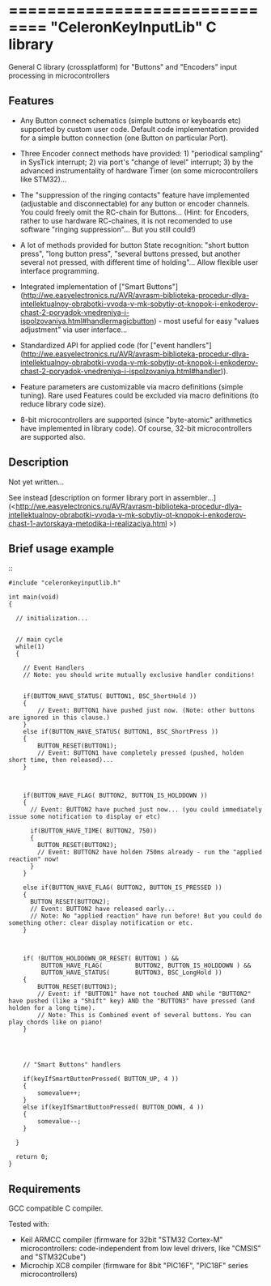 ==============================
"CeleronKeyInputLib" C library
==============================

General C library (crossplatform) for "Buttons" and "Encoders" input processing in microcontrollers




Features
--------

* Any Button connect schematics (simple buttons or keyboards etc) supported by custom user code. Default code implementation provided for a simple button connection (one Button on particular Port).

* Three Encoder connect methods have provided: 1) "periodical sampling" in SysTick interrupt; 2) via port's "change of level" interrupt; 3) by the advanced instrumentality of hardware Timer (on some microcontrollers like STM32)...

* The "suppression of the ringing contacts" feature have implemented (adjustable and disconnectable) for any button or encoder channels. You could freely omit the RC-chain for Buttons... (Hint: for Encoders, rather to use hardware RC-chaines, it is not recomended to use software "ringing suppression"... But you still could!)

* A lot of methods provided for button State recognition: "short button press", "long button press", "several buttons pressed, but another several not pressed, with different time of holding"... Allow flexible user interface programming.

* Integrated implementation of ["Smart Buttons"] (<http://we.easyelectronics.ru/AVR/avrasm-biblioteka-procedur-dlya-intellektualnoy-obrabotki-vvoda-v-mk-sobytiy-ot-knopok-i-enkoderov-chast-2-poryadok-vnedreniya-i-ispolzovaniya.html#handlermagicbutton>) - most useful for easy "values adjustment" via user interface...

* Standardized API for applied code (for ["event handlers"] (<http://we.easyelectronics.ru/AVR/avrasm-biblioteka-procedur-dlya-intellektualnoy-obrabotki-vvoda-v-mk-sobytiy-ot-knopok-i-enkoderov-chast-2-poryadok-vnedreniya-i-ispolzovaniya.html#handler>)).

* Feature parameters are customizable via macro definitions (simple tuning). Rare used Features could be excluded via macro definitions (to reduce library code size).

* 8-bit microcontrollers are supported (since "byte-atomic" arithmetics have implemented in library code). Of course, 32-bit microcontrollers are supported also.




Description
-----------

Not yet written... 

See instead [description on former library port in assembler...] (<http://we.easyelectronics.ru/AVR/avrasm-biblioteka-procedur-dlya-intellektualnoy-obrabotki-vvoda-v-mk-sobytiy-ot-knopok-i-enkoderov-chast-1-avtorskaya-metodika-i-realizaciya.html >)




Brief usage example
-------------------

::

    #include "celeronkeyinputlib.h"

    int main(void) 
    {

      // initialization...


      // main cycle
      while(1) 
      {

        // Event Handlers 
        // Note: you should write mutually exclusive handler conditions!


        if(BUTTON_HAVE_STATUS( BUTTON1, BSC_ShortHold ))
        {
            // Event: BUTTON1 have pushed just now. (Note: other buttons are ignored in this clause.)
        }
        else if(BUTTON_HAVE_STATUS( BUTTON1, BSC_ShortPress ))
        {
            BUTTON_RESET(BUTTON1);
            // Event: BUTTON1 have completely pressed (pushed, holden short time, then released)...
        }



        if(BUTTON_HAVE_FLAG( BUTTON2, BUTTON_IS_HOLDDOWN ))
        {
          // Event: BUTTON2 have puched just now... (you could immediately issue some notification to display or etc)

          if(BUTTON_HAVE_TIME( BUTTON2, 750))
          {
            BUTTON_RESET(BUTTON2);
            // Event: BUTTON2 have holden 750ms already - run the "applied reaction" now!
          }
        }

        else if(BUTTON_HAVE_FLAG( BUTTON2, BUTTON_IS_PRESSED ))
        {
          BUTTON_RESET(BUTTON2);
          // Event: BUTTON2 have released early... 
          // Note: No "applied reaction" have run before! But you could do something other: clear display notification or etc.
        }



        if( !BUTTON_HOLDDOWN_OR_RESET( BUTTON1 ) &&
             BUTTON_HAVE_FLAG(         BUTTON2, BUTTON_IS_HOLDDOWN ) && 
             BUTTON_HAVE_STATUS(       BUTTON3, BSC_LongHold ))
        {
            BUTTON_RESET(BUTTON3);
            // Event: if "BUTTON1" have not touched AND while "BUTTON2" have pushed (like a "Shift" key) AND the "BUTTON3" have pressed (and holden for a long time).
            // Note: This is Combined event of several buttons. You can play chords like on piano!
        }




        // "Smart Buttons" handlers

        if(keyIfSmartButtonPressed( BUTTON_UP, 4 ))
        {
            somevalue++;
        }
        else if(keyIfSmartButtonPressed( BUTTON_DOWN, 4 ))
        {
            somevalue--;
        }

      }

      return 0;
    }




Requirements
------------

GCC compatible C compiler.


Tested with:

- Keil ARMCC compiler (firmware for 32bit "STM32 Cortex-M" microcontrollers: code-independent from low level drivers, like "CMSIS" and "STM32Cube")
- Microchip XC8 compiler (firmware for 8bit "PIC16F", "PIC18F" series microcontrollers)


